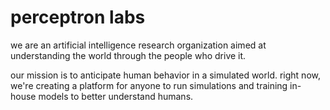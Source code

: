 # perceptron labs 

we are an artificial intelligence research organization aimed at understanding the world through the people who drive it.

our mission is to anticipate human behavior in a simulated world. right now, we're creating a platform for anyone to run simulations and training in-house models to better understand humans.
